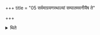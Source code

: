 +++
title = "05 सर्वमाग्रयणस्थाल्यां सम्पातमवनीयैष ते"

+++

<details><summary>थिते</summary>

सर्वमाग्रयणस्थाल्यां सम्पातमवनीयैष ते योनिः प्राणाय त्वेति रिक्तं पात्रमायतने सादयित्वा तस्मिन्नंशुमवास्य तं तृतीयसवनेऽपिसृज्याभिषुणुयात् ५
</details>

